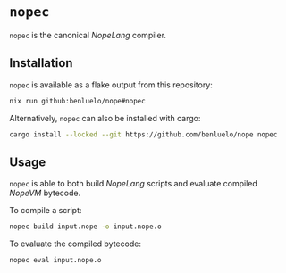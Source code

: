 # `nopec`

`nopec` is the canonical *NopeLang* compiler.

## Installation

`nopec` is available as a flake output from this repository:

```sh
nix run github:benluelo/nope#nopec
```

Alternatively, `nopec` can also be installed with cargo:

```sh
cargo install --locked --git https://github.com/benluelo/nope nopec
```

## Usage

`nopec` is able to both build *NopeLang* scripts and evaluate compiled *NopeVM* bytecode.

To compile a script:

```sh
nopec build input.nope -o input.nope.o
```

To evaluate the compiled bytecode:

```sh
nopec eval input.nope.o
```

